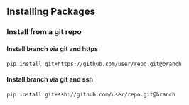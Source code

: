 ## Installing Packages

### Install from a git repo

#### Install branch via git and https

`pip install git+https://github.com/user/repo.git@branch`

#### Install branch via git and ssh

`pip install git+ssh://github.com/user/repo.git@branch`




